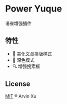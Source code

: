 # Power Yuque

语雀增强插件

## 特性

- 💄 美化文章排版样式
- 🌙 深色模式
- 🔍 增强搜索框

## License

[MIT](./LICENSE) ® Arvin Xu
